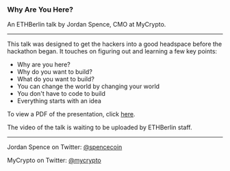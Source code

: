 ### Why Are You Here? 

An ETHBerlin talk by Jordan Spence, CMO at MyCrypto.

---

This talk was designed to get the hackers into a good headspace before the hackathon began. It touches on figuring out and learning a few key points:

* Why are you here?
* Why do you want to build?
* What do you want to build?
* You can change the world by changing your world
* You don't have to code to build
* Everything starts with an idea

To view a PDF of the presentation, click [here](/resources/why-are-you-here/whyareyouhere.pdf).

The video of the talk is waiting to be uploaded by ETHBerlin staff.

---

Jordan Spence on Twitter: [@spencecoin](https://twitter.com/spencecoin)

MyCrypto on Twitter: [@mycrypto](https://twitter.com/mycrypto)
